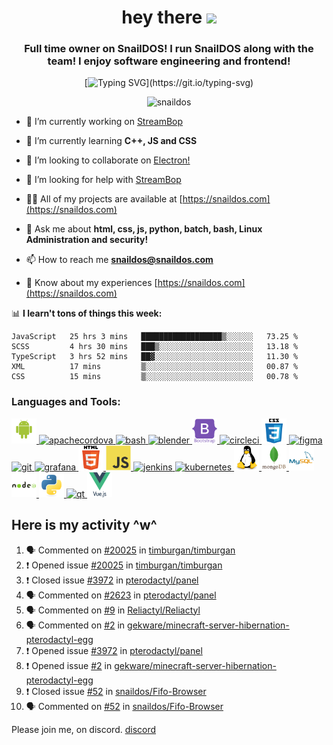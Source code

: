 <h1 align="center">hey there <img src="https://media.giphy.com/media/hvRJCLFzcasrR4ia7z/giphy.gif" width="25px"></h1>
<h3 align="center">Full time owner on SnailDOS! I run SnailDOS along with the team! I enjoy software engineering and frontend!</h3>

<div align="center">

[![Typing SVG](https://readme-typing-svg.herokuapp.com?color=%23F7BD27&center=true&multiline=true&lines=I+love+coding!;I+love+helping+open+source!;So%2C+check+my+repos+and+follow+me!+;Star+my+work!+It+keeps+me+motivated.)](https://git.io/typing-svg)

</div>

<p align="center"> <img src="https://komarev.com/ghpvc/?username=snaildos&label=Profile%20views&color=0e75b6&style=flat" alt="snaildos" /> </p>

- 🔭 I’m currently working on [StreamBop](https://snaildos.com/streambop)

- 🌱 I’m currently learning **C++, JS and CSS**

- 👯 I’m looking to collaborate on [Electron!](https://github.com/electron)

- 🤝 I’m looking for help with [StreamBop](https://github.com/snaildos/StreamBop)

- 👨‍💻 All of my projects are available at [https://snaildos.com](https://snaildos.com)

- 💬 Ask me about **html, css, js, python, batch, bash, Linux Administration and security!**

- 📫 How to reach me **snaildos@snaildos.com**

- 📄 Know about my experiences [https://snaildos.com](https://snaildos.com)

📊 **I learn't tons of things this week:**
<!--START_SECTION:waka-->
```text
JavaScript   25 hrs 3 mins   ██████████████████▒░░░░░░   73.25 % 
SCSS         4 hrs 30 mins   ███▒░░░░░░░░░░░░░░░░░░░░░   13.18 % 
TypeScript   3 hrs 52 mins   ██▓░░░░░░░░░░░░░░░░░░░░░░   11.30 % 
XML          17 mins         ▒░░░░░░░░░░░░░░░░░░░░░░░░   00.87 % 
CSS          15 mins         ▒░░░░░░░░░░░░░░░░░░░░░░░░   00.78 % 
```
<!--END_SECTION:waka-->

<h3 align="left">Languages and Tools:</h3>
<p align="left"> <a href="https://developer.android.com" target="_blank"> <img src="https://raw.githubusercontent.com/devicons/devicon/master/icons/android/android-original-wordmark.svg" alt="android" width="40" height="40"/> </a> <a href="https://cordova.apache.org/" target="_blank"> <img src="https://www.vectorlogo.zone/logos/apache_cordova/apache_cordova-icon.svg" alt="apachecordova" width="40" height="40"/> </a> <a href="https://www.gnu.org/software/bash/" target="_blank"> <img src="https://www.vectorlogo.zone/logos/gnu_bash/gnu_bash-icon.svg" alt="bash" width="40" height="40"/> </a> <a href="https://www.blender.org/" target="_blank"> <img src="https://download.blender.org/branding/community/blender_community_badge_white.svg" alt="blender" width="40" height="40"/> </a> <a href="https://getbootstrap.com" target="_blank"> <img src="https://raw.githubusercontent.com/devicons/devicon/master/icons/bootstrap/bootstrap-plain-wordmark.svg" alt="bootstrap" width="40" height="40"/> </a> <a href="https://circleci.com" target="_blank"> <img src="https://www.vectorlogo.zone/logos/circleci/circleci-icon.svg" alt="circleci" width="40" height="40"/> </a> <a href="https://www.w3schools.com/css/" target="_blank"> <img src="https://raw.githubusercontent.com/devicons/devicon/master/icons/css3/css3-original-wordmark.svg" alt="css3" width="40" height="40"/> </a> <a href="https://www.figma.com/" target="_blank"> <img src="https://www.vectorlogo.zone/logos/figma/figma-icon.svg" alt="figma" width="40" height="40"/> </a> <a href="https://git-scm.com/" target="_blank"> <img src="https://www.vectorlogo.zone/logos/git-scm/git-scm-icon.svg" alt="git" width="40" height="40"/> </a> <a href="https://grafana.com" target="_blank"> <img src="https://www.vectorlogo.zone/logos/grafana/grafana-icon.svg" alt="grafana" width="40" height="40"/> </a> <a href="https://www.w3.org/html/" target="_blank"> <img src="https://raw.githubusercontent.com/devicons/devicon/master/icons/html5/html5-original-wordmark.svg" alt="html5" width="40" height="40"/> </a> <a href="https://developer.mozilla.org/en-US/docs/Web/JavaScript" target="_blank"> <img src="https://raw.githubusercontent.com/devicons/devicon/master/icons/javascript/javascript-original.svg" alt="javascript" width="40" height="40"/> </a> <a href="https://www.jenkins.io" target="_blank"> <img src="https://www.vectorlogo.zone/logos/jenkins/jenkins-icon.svg" alt="jenkins" width="40" height="40"/> </a> <a href="https://kubernetes.io" target="_blank"> <img src="https://www.vectorlogo.zone/logos/kubernetes/kubernetes-icon.svg" alt="kubernetes" width="40" height="40"/> </a> <a href="https://www.linux.org/" target="_blank"> <img src="https://raw.githubusercontent.com/devicons/devicon/master/icons/linux/linux-original.svg" alt="linux" width="40" height="40"/> </a> <a href="https://www.mongodb.com/" target="_blank"> <img src="https://raw.githubusercontent.com/devicons/devicon/master/icons/mongodb/mongodb-original-wordmark.svg" alt="mongodb" width="40" height="40"/> </a> <a href="https://www.mysql.com/" target="_blank"> <img src="https://raw.githubusercontent.com/devicons/devicon/master/icons/mysql/mysql-original-wordmark.svg" alt="mysql" width="40" height="40"/> </a> <a href="https://nodejs.org" target="_blank"> <img src="https://raw.githubusercontent.com/devicons/devicon/master/icons/nodejs/nodejs-original-wordmark.svg" alt="nodejs" width="40" height="40"/> </a> <a href="https://www.python.org" target="_blank"> <img src="https://raw.githubusercontent.com/devicons/devicon/master/icons/python/python-original.svg" alt="python" width="40" height="40"/> </a> <a href="https://www.qt.io/" target="_blank"> <img src="https://upload.wikimedia.org/wikipedia/commons/0/0b/Qt_logo_2016.svg" alt="qt" width="40" height="40"/> </a> <a href="https://vuejs.org/" target="_blank"> <img src="https://raw.githubusercontent.com/devicons/devicon/master/icons/vuejs/vuejs-original-wordmark.svg" alt="vuejs" width="40" height="40"/> </a> </p>

## Here is my activity ^w^
<!--START_SECTION:activity-->
1. 🗣 Commented on [#20025](https://github.com/timburgan/timburgan/issues/20025) in [timburgan/timburgan](https://github.com/timburgan/timburgan)
2. ❗️ Opened issue [#20025](https://github.com/timburgan/timburgan/issues/20025) in [timburgan/timburgan](https://github.com/timburgan/timburgan)
3. ❗️ Closed issue [#3972](https://github.com/pterodactyl/panel/issues/3972) in [pterodactyl/panel](https://github.com/pterodactyl/panel)
4. 🗣 Commented on [#2623](https://github.com/pterodactyl/panel/issues/2623) in [pterodactyl/panel](https://github.com/pterodactyl/panel)
5. 🗣 Commented on [#9](https://github.com/Reliactyl/Reliactyl/issues/9) in [Reliactyl/Reliactyl](https://github.com/Reliactyl/Reliactyl)
6. 🗣 Commented on [#2](https://github.com/gekware/minecraft-server-hibernation-pterodactyl-egg/issues/2) in [gekware/minecraft-server-hibernation-pterodactyl-egg](https://github.com/gekware/minecraft-server-hibernation-pterodactyl-egg)
7. ❗️ Opened issue [#3972](https://github.com/pterodactyl/panel/issues/3972) in [pterodactyl/panel](https://github.com/pterodactyl/panel)
8. ❗️ Opened issue [#2](https://github.com/gekware/minecraft-server-hibernation-pterodactyl-egg/issues/2) in [gekware/minecraft-server-hibernation-pterodactyl-egg](https://github.com/gekware/minecraft-server-hibernation-pterodactyl-egg)
9. ❗️ Closed issue [#52](https://github.com/snaildos/Fifo-Browser/issues/52) in [snaildos/Fifo-Browser](https://github.com/snaildos/Fifo-Browser)
10. 🗣 Commented on [#52](https://github.com/snaildos/Fifo-Browser/issues/52) in [snaildos/Fifo-Browser](https://github.com/snaildos/Fifo-Browser)
<!--END_SECTION:activity-->
Please join me, on discord.
[discord](https://invite.gg/snaildos)
